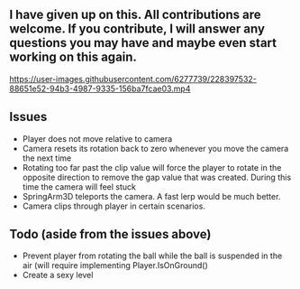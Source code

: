 ## I have given up on this. All contributions are welcome. If you contribute, I will answer any questions you may have and maybe even start working on this again.

https://user-images.githubusercontent.com/6277739/228397532-88651e52-94b3-4987-9335-156ba7fcae03.mp4  

## Issues
- Player does not move relative to camera
- Camera resets its rotation back to zero whenever you move the camera the next time
- Rotating too far past the clip value will force the player to rotate in the opposite direction to remove the gap value that was created. During this time the camera will feel stuck
- SpringArm3D teleports the camera. A fast lerp would be much better.
- Camera clips through player in certain scenarios.

## Todo (aside from the issues above)
- Prevent player from rotating the ball while the ball is suspended in the air (will require implementing Player.IsOnGround()
- Create a sexy level
